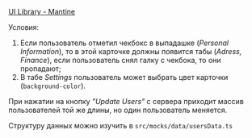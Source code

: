 [UI Library - Mantine](https://mantine.dev/core/checkbox/)

Условия:

1. Если пользователь отметил чекбокс в выпадашке (_Personal Information_),
   то в этой карточке должны появится табы (_Adress, Finance_), если пользователь снял галку
   с чекбока, то они пропадают;
2. В табе _Settings_ пользователь может выбрать цвет карточки (`background-color`).

При нажатии на кнопку _"Update Users"_ с сервера приходит массив пользователей той же длины,
но один пользователь меняется.

Структуру данных можно изучить в `src/mocks/data/usersData.ts`
